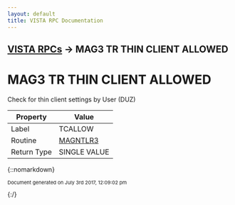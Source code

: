 ```yaml
---
layout: default
title: VISTA RPC Documentation
---
```


## [VISTA RPCs](TableOfContents) &#8594; MAG3 TR THIN CLIENT ALLOWED
# MAG3 TR THIN CLIENT ALLOWED

Check for thin client settings by User (DUZ)

Property | Value
--- | ---
Label | TCALLOW
Routine | [MAGNTLR3](http://code.osehra.org/dox/Routine_MAGNTLR3_source.html)
Return Type | SINGLE VALUE




{::nomarkdown} <br/><p style="font-size: 11px">Document generated on July 3rd 2017, 12:09:02 pm</p>{:/}